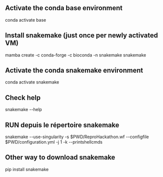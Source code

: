 ## Activate the conda base environment
conda activate base

## Install snakemake (just once per newly activated VM)
mamba create -c conda-forge -c bioconda -n snakemake snakemake

## Activate the conda snakemake environment
conda activate snakemake

## Check help
snakemake --help

## RUN depuis le répertoire snakemake
snakemake --use-singularity -s $PWD/ReproHackathon.wf --configfile $PWD/configuration.yml -j 1 -k --printshellcmds 

## Other way to download snakemake 
pip install snakemake